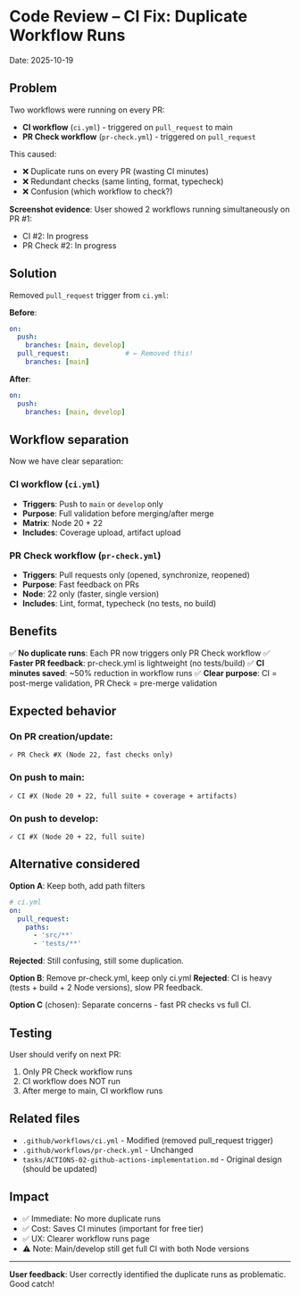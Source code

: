# Code Review – CI Fix: Duplicate Workflow Runs

Date: 2025-10-19

## Problem

Two workflows were running on every PR:
- **CI workflow** (`ci.yml`) - triggered on `pull_request` to main
- **PR Check workflow** (`pr-check.yml`) - triggered on `pull_request`

This caused:
- ❌ Duplicate runs on every PR (wasting CI minutes)
- ❌ Redundant checks (same linting, format, typecheck)
- ❌ Confusion (which workflow to check?)

**Screenshot evidence**: User showed 2 workflows running simultaneously on PR #1:
- CI #2: In progress
- PR Check #2: In progress

## Solution

Removed `pull_request` trigger from `ci.yml`:

**Before**:
```yaml
on:
  push:
    branches: [main, develop]
  pull_request:              # ← Removed this!
    branches: [main]
```

**After**:
```yaml
on:
  push:
    branches: [main, develop]
```

## Workflow separation

Now we have clear separation:

### CI workflow (`ci.yml`)
- **Triggers**: Push to `main` or `develop` only
- **Purpose**: Full validation before merging/after merge
- **Matrix**: Node 20 + 22
- **Includes**: Coverage upload, artifact upload

### PR Check workflow (`pr-check.yml`)
- **Triggers**: Pull requests only (opened, synchronize, reopened)
- **Purpose**: Fast feedback on PRs
- **Node**: 22 only (faster, single version)
- **Includes**: Lint, format, typecheck (no tests, no build)

## Benefits

✅ **No duplicate runs**: Each PR now triggers only PR Check workflow
✅ **Faster PR feedback**: pr-check.yml is lightweight (no tests/build)
✅ **CI minutes saved**: ~50% reduction in workflow runs
✅ **Clear purpose**: CI = post-merge validation, PR Check = pre-merge validation

## Expected behavior

### On PR creation/update:
```
✓ PR Check #X (Node 22, fast checks only)
```

### On push to main:
```
✓ CI #X (Node 20 + 22, full suite + coverage + artifacts)
```

### On push to develop:
```
✓ CI #X (Node 20 + 22, full suite)
```

## Alternative considered

**Option A**: Keep both, add path filters
```yaml
# ci.yml
on:
  pull_request:
    paths:
      - 'src/**'
      - 'tests/**'
```

**Rejected**: Still confusing, still some duplication.

**Option B**: Remove pr-check.yml, keep only ci.yml
**Rejected**: CI is heavy (tests + build + 2 Node versions), slow PR feedback.

**Option C** (chosen): Separate concerns - fast PR checks vs full CI.

## Testing

User should verify on next PR:
1. Only PR Check workflow runs
2. CI workflow does NOT run
3. After merge to main, CI workflow runs

## Related files

- `.github/workflows/ci.yml` - Modified (removed pull_request trigger)
- `.github/workflows/pr-check.yml` - Unchanged
- `tasks/ACTIONS-02-github-actions-implementation.md` - Original design (should be updated)

## Impact

- ✅ Immediate: No more duplicate runs
- ✅ Cost: Saves CI minutes (important for free tier)
- ✅ UX: Clearer workflow runs page
- ⚠️ Note: Main/develop still get full CI with both Node versions

---

**User feedback**: User correctly identified the duplicate runs as problematic. Good catch!
